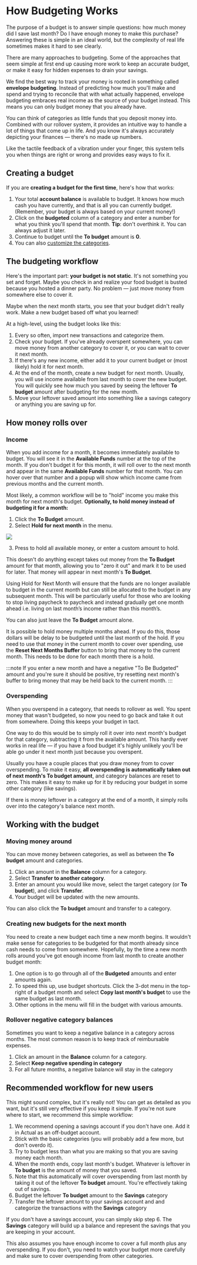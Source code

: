 # How Budgeting Works

The purpose of a budget is to answer simple questions: how much money did I save last month? Do I have enough money to make this purchase? Answering these is simple in an ideal world, but the complexity of real life sometimes makes it hard to see clearly.

There are many approaches to budgeting. Some of the approaches that seem simple at first end up causing more work to keep an accurate budget, or make it easy for hidden expenses to drain your savings.

We find the best way to track your money is rooted in something called **envelope budgeting**. Instead of predicting how much you'll make and spend and trying to reconcile that with what actually happened, envelope budgeting embraces real income as the source of your budget instead. This means you can only budget money that you already have.

You can think of categories as little funds that you deposit money into. Combined with our rollover system, it provides an intuitive way to handle a lot of things that come up in life. And you know it's always accurately depicting your finances — there's no made up numbers.

Like the tactile feedback of a vibration under your finger, this system tells you when things are right or wrong and provides easy ways to fix it.

## Creating a budget

If you are **creating a budget for the first time**, here's how that works:

1. Your total **account balance** is available to budget. It knows how much cash you have currently, and that is all you can currently budget. (Remember, your budget is always based on your current money!)
2. Click on the **budgeted** column of a category and enter a number for what you think you'll spend that month. **Tip**: don't overthink it. You can always adjust it later.
3. Continue to budget until the **To budget** amount is **0**.
4. You can also [customize the categories](./categories.md).

## The budgeting workflow

Here's the important part: **your budget is not static**. It's not something you set and forget. Maybe you check in and realize your food budget is busted because you hosted a dinner party. No problem — just move money from somewhere else to cover it.

Maybe when the next month starts, you see that your budget didn't really work. Make a new budget based off what you learned!

At a high-level, using the budget looks like this:

1. Every so often, import new transactions and categorize them.
2. Check your budget. If you've already overspent somewhere, you can move money from another category to cover it, or you can wait to cover it next month.
3. If there's any new income, either add it to your current budget or (most likely) hold it for next month.
4. At the end of the month, create a new budget for next month. Usually, you will use income available from last month to cover the new budget. You will quickly see how much you saved by seeing the leftover **To budget** amount after budgeting for the new month.
5. Move your leftover saved amount into something like a savings category or anything you are saving up for.

## How money rolls over

### Income

When you add income for a month, it becomes immediately available to budget. You will see it in the **Available Funds** number at the top of the month. If you don't budget it for this month, it will roll over to the next month and appear in the same **Available Funds** number for that month. You can hover over that number and a popup will show which income came from previous months and the current month.

Most likely, a common workflow will be to "hold" income you make this month for next month's budget. **Optionally, to hold money instead of budgeting it for a month:**

1.  Click the **To Budget** amount.
2.  Select **Hold for next month** in the menu.

![](/img/how-it-works/buffer-1.png)

3.  Press <Key k="enter" /> to hold all available money, or enter a custom amount to hold.

This doesn't do anything except takes out money from the **To Budget** amount for that month, allowing you to "zero it out" and mark it to be used for later. That money will appear in next month's **To Budget**.

Using Hold for Next Month will ensure that the funds are no longer available to budget in the current month but can still be allocated to the budget in any subsequent month. This will be particularly useful for those who are looking to stop living paycheck to paycheck and instead gradually get one month ahead i.e. living on last month’s income rather than this month’s.

You can also just leave the **To Budget** amount alone.

It is possible to hold money multiple months ahead. If you do this, those dollars will be delay to be budgeted until the last month of the hold. If you need to use that money in the current month to cover over spending, use the **Reset Next Months Buffer** button to bring that money to the current month. This needs to be done for each month there is a hold.

:::note
If you enter a new month and have a negative "To Be Budgeted" amount and you're sure it should be positive, try resetting next month's buffer to bring money that may be held back to the current month.
:::

### Overspending

When you overspend in a category, that needs to rollover as well. You spent money that wasn't budgeted, so now you need to go back and take it out from somewhere. Doing this keeps your budget in tact.

One way to do this would be to simply roll it over into next month's budget for that category, subtracting it from the available amount. This hardly ever works in real life — if you have a food budget it's highly unlikely you'll be able go under it next month just because you overspent.

Usually you have a couple places that you draw money from to cover overspending. To make it easy, **all overspending is automatically taken out of next month's To budget amount**, and category balances are reset to zero. This makes it easy to make up for it by reducing your budget in some other category (like savings).

If there is money leftover in a category at the end of a month, it simply rolls over into the category's balance next month.

## Working with the budget

### Moving money around

You can move money between categories, as well as between the **To budget** amount and categories.

1. Click an amount in the **Balance** column for a category.
2. Select **Transfer to another category**.
3. Enter an amount you would like move, select the target category (or **To budget**), and click **Transfer**.
4. Your budget will be updated with the new amounts.

You can also click the **To budget** amount and transfer to a category.

### Creating new budgets for the next month

You need to create a new budget each time a new month begins. It wouldn't make sense for categories to be budgeted for that month already since cash needs to come from somewhere. Hopefully, by the time a new month rolls around you've got enough income from last month to create another budget month:

1. One option is to go through all of the **Budgeted** amounts and enter amounts again.
2. To speed this up, use budget shortcuts. Click the 3-dot menu in the top-right of a budget month and select **Copy last month's budget** to use the same budget as last month.
3. Other options in the menu will fill in the budget with various amounts.

### Rollover negative category balances

Sometimes you want to keep a negative balance in a category across months. The most common reason is to keep track of reimbursable expenses.

1. Click an amount in the **Balance** column for a category.
2. Select **Keep negative spending in category**
3. For all future months, a negative balance will stay in the category

## Recommended workflow for new users

This might sound complex, but it's really not! You can get as detailed as you want, but it's still very effective if you keep it simple. If you're not sure where to start, we recommend this simple workflow:

1. We recommend opening a savings account if you don't have one. Add it in Actual as an off-budget account.
2. Stick with the basic categories (you will probably add a few more, but don't overdo it).
3. Try to budget less than what you are making so that you are saving money each month.
4. When the month ends, copy last month's budget. Whatever is leftover in **To budget** is the amount of money that you saved.
5. Note that this automatically will cover overspending from last month by taking it out of the leftover **To budget** amount. You're effectively taking out of savings.
6. Budget the leftover **To budget** amount to the **Savings** category
7. Transfer the leftover amount to your savings account and and categorize the transactions with the **Savings** category

If you don't have a savings account, you can simply skip step 6. The **Savings** category will build up a balance and represent the savings that you are keeping in your account.

This also assumes you have enough income to cover a full month plus any overspending. If you don't, you need to watch your budget more carefully and make sure to cover overspending from other categories.
